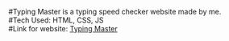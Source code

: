 #Typing Master is a typing speed checker website made by me.<br>
#Tech Used: HTML, CSS, JS<br>
#Link for website: <a href="https://pratikpjain.github.io/typing-master/">Typing Master</a>
